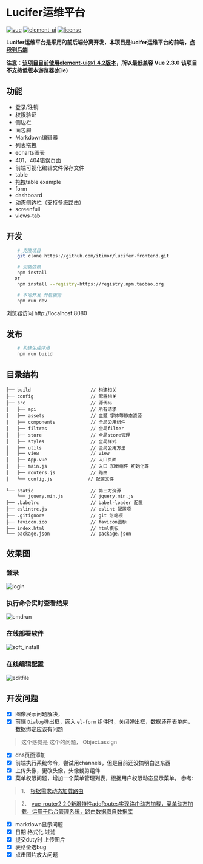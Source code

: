 # Lucifer运维平台 #

[![vue](https://img.shields.io/badge/vue-2.4.2-brightgreen.svg)](https://github.com/vuejs/vue)
[![element-ui](https://img.shields.io/badge/element--ui-1.4.2-brightgreen.svg)](https://github.com/ElemeFE/element)
[![license](https://img.shields.io/github/license/mashape/apistatus.svg)](https://github.com/itimor/lucifer-frontend/blob/master/LICENSE)

**Lucifer运维平台是采用的前后端分离开发，本项目是lucifer运维平台的前端，[点我到后端](https://github.com/itimor/lucifer)**

**注意：该项目目前使用element-ui@1.4.2版本，所以最低兼容 Vue 2.3.0**
**该项目不支持低版本游览器(如ie)**


## 功能
- 登录/注销
- 权限验证
- 侧边栏
- 面包屑
- Markdown编辑器
- 列表拖拽
- echarts图表
- 401，404错误页面
- 前端可视化编辑文件保存文件
- table 
- 拖拽table example
- form
- dashboard
- 动态侧边栏（支持多级路由）
- screenfull
- views-tab

## 开发
```bash
    # 克隆项目
    git clone https://github.com/itimor/lucifer-frontend.git

    # 安装依赖
    npm install
   or
    npm install --registry=https://registry.npm.taobao.org

    # 本地开发 开启服务
    npm run dev
```
浏览器访问 http://localhost:8080

## 发布
```bash
    # 构建生成环境
    npm run build
```

## 目录结构
```shell
├── build                      // 构建相关  
├── config                     // 配置相关
├── src                        // 源代码
│   ├── api                    // 所有请求
│   ├── assets                 // 主题 字体等静态资源
│   ├── components             // 全局公用组件
│   ├── filtres                // 全局filter
│   ├── store                  // 全局store管理
│   ├── styles                 // 全局样式
│   ├── utils                  // 全局公用方法
│   ├── view                   // view
│   ├── App.vue                // 入口页面
│   ├── main.js                // 入口 加载组件 初始化等
│   ├── routers.js             // 路由
│   └── config.js             // 配置文件

└── static                     // 第三方资源
    └── jquery.min.js          // jquery.min.js
├── .babelrc                   // babel-loader 配置
├── eslintrc.js                // eslint 配置项
├── .gitignore                 // git 忽略项
├── favicon.ico                // favicon图标
├── index.html                 // html模板
└── package.json               // package.json

```

## 效果图

### 登录
![login](https://github.com/itimor/lucifer-frontend/blob/master/gifs/login.gif)

### 执行命令实时查看结果
![cmdrun](https://github.com/itimor/lucifer-frontend/blob/master/gifs/cmdrun.gif)

### 在线部署软件
![soft_install](https://github.com/itimor/lucifer-frontend/blob/master/gifs/soft_install.gif)

### 在线编辑配置
![editfile](https://github.com/itimor/lucifer-frontend/blob/master/gifs/editfile.gif)

## 开发问题
- [x] 图像展示问题解决，
- [x] 前端 `Dialog`弹出框，嵌入 `el-form` 组件时，关闭弹出框，数据还在表单内，数据绑定应该有问题
> 这个感觉是 这个的问题， Object.assign
- [x] dns页面添加
- [x] 前端执行系统命令，尝试用channels，但是目前还没搞明白这东西
- [x] 上传头像，更改头像，头像裁剪组件
- [x] 菜单权限问题，增加一个菜单管理列表，根据用户权限动态显示菜单， 参考:
> 1、 [根据需求动态加载路由](https://blog.yqiu.net/2017/07/06/vue-dynamic-load-router/)

> 2、 [vue-router2.2.0新增特性addRoutes实现路由动态加载，菜单动态加载，运用于后台管理系统，路由数据取自数据库](http://blog.csdn.net/s8460049/article/details/61190709)

- [x] markdown显示问题
- [x] 日期 格式化 过滤
- [x] 提交duty时 上传图片
- [x] 表格全选bug
- [x] 点击图片放大问题
